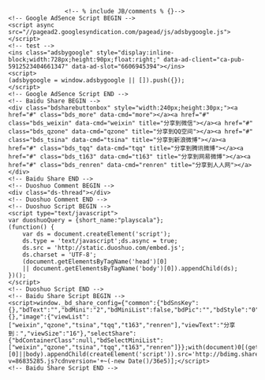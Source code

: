 
					<!-- % include JB/comments % {}-->
    <!-- Google AdSence Script BEGIN -->
    <script async src="//pagead2.googlesyndication.com/pagead/js/adsbygoogle.js"></script>
    <!-- test -->
    <ins class="adsbygoogle" style="display:inline-block;width:728px;height:90px;float:right;" data-ad-client="ca-pub-5912523404661347" data-ad-slot="6606945394"></ins>
    <script>
    (adsbygoogle = window.adsbygoogle || []).push({});
    </script>
    <!-- Google AdSence Script END -->
    <!-- Baidu Share BEGIN -->
    <div class="bdsharebuttonbox" style="width:240px;height:30px;"><a href="#" class="bds_more" data-cmd="more"></a><a href="#" class="bds_weixin" data-cmd="weixin" title="分享到微信"></a><a href="#" class="bds_qzone" data-cmd="qzone" title="分享到QQ空间"></a><a href="#" class="bds_tsina" data-cmd="tsina" title="分享到新浪微博"></a><a href="#" class="bds_tqq" data-cmd="tqq" title="分享到腾讯微博"></a><a href="#" class="bds_t163" data-cmd="t163" title="分享到网易微博"></a><a href="#" class="bds_renren" data-cmd="renren" title="分享到人人网"></a></div>
    <!-- Baidu Share END -->
    <!-- Duoshuo Comment BEGIN -->
    <div class="ds-thread"></div>
    <!-- Duoshuo Comment END -->
    <!-- Duoshuo Script BEGIN -->
    <script type="text/javascript">
    var duoshuoQuery = {short_name:"playscala"};
    (function() {
        var ds = document.createElement('script');
        ds.type = 'text/javascript';ds.async = true;
        ds.src = 'http://static.duoshuo.com/embed.js';
        ds.charset = 'UTF-8';
        (document.getElementsByTagName('head')[0] 
        || document.getElementsByTagName('body')[0]).appendChild(ds);
    })();
    </script>
    <!-- Duoshuo Script END -->
    <!-- Baidu Share Script BEGIN -->
    <script>window._bd_share_config={"common":{"bdSnsKey":{},"bdText":"","bdMini":"2","bdMiniList":false,"bdPic":"","bdStyle":"0","bdSize":"16"},"share":{},"image":{"viewList":["weixin","qzone","tsina","tqq","t163","renren"],"viewText":"分享到：","viewSize":"16"},"selectShare":{"bdContainerClass":null,"bdSelectMiniList":["weixin","qzone","tsina","tqq","t163","renren"]}};with(document)0[(getElementsByTagName('head')[0]||body).appendChild(createElement('script')).src='http://bdimg.share.baidu.com/static/api/js/share.js?v=86835285.js?cdnversion='+~(-new Date()/36e5)];</script>
    <!-- Baidu Share Script END -->
